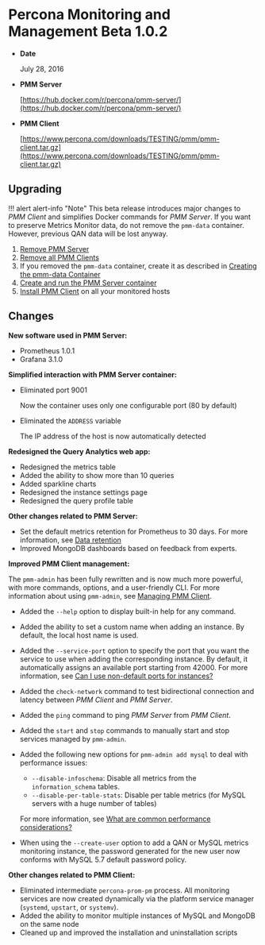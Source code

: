 # Percona Monitoring and Management Beta 1.0.2

* **Date**

    July 28, 2016

* **PMM Server**

    [https://hub.docker.com/r/percona/pmm-server/](https://hub.docker.com/r/percona/pmm-server/)

* **PMM Client**

    [https://www.percona.com/downloads/TESTING/pmm/pmm-client.tar.gz](https://www.percona.com/downloads/TESTING/pmm/pmm-client.tar.gz)

## Upgrading

!!! alert alert-info "Note"
    This beta release introduces major changes to *PMM Client* and simplifies Docker commands for *PMM Server*. If you want to preserve Metrics Monitor data, do not remove the `pmm-data` container. However, previous QAN data will be lost anyway.

1. [Remove PMM Server](../deploy/index.md)
2. [Remove all PMM Clients](../deploy/index.md)
3. If you removed the `pmm-data` container, create it as described in [Creating the pmm-data Container](../deploy/server/docker.setting-up.md)
4. [Create and run the PMM Server container](../deploy/server/docker.setting-up.md)
5. [Install PMM Client](../deploy/index.md) on all your monitored hosts

## Changes

**New software used in PMM Server:**

* Prometheus 1.0.1
* Grafana 3.1.0

**Simplified interaction with PMM Server container:**

* Eliminated port 9001

    Now the container uses only one configurable port (80 by default)

* Eliminated the `ADDRESS` variable

    The IP address of the host is now automatically detected

**Redesigned the Query Analytics web app:**

* Redesigned the metrics table
* Added the ability to show more than 10 queries
* Added sparkline charts
* Redesigned the instance settings page
* Redesigned the query profile table

**Other changes related to PMM Server:**

* Set the default metrics retention for Prometheus to 30 days. For more information, see [Data retention](../glossary.terminology.md#data-retention)
* Improved MongoDB dashboards based on feedback from experts.

**Improved PMM Client management:**

The `pmm-admin` has been fully rewritten and is now much more powerful, with more commands, options, and a user-friendly CLI. For more information about using `pmm-admin`, see [Managing PMM Client](../pmm-admin.md).

* Added the `--help` option to display built-in help for any command.
* Added the ability to set a custom name when adding an instance. By default, the local host name is used.
* Added the `--service-port` option to specify the port that you want the service to use  when adding the corresponding instance. By default, it automatically assigns an available port starting from 42000. For more information, see [Can I use non-default ports for instances?](../faq.md#can-i-monitor-multiple-mysql-instances)
* Added the `check-network` command to test bidirectional connection and latency between *PMM Client* and *PMM Server*.
* Added the `ping` command to ping *PMM Server* from *PMM Client*.
* Added the `start` and `stop` commands to manually start and stop services managed by `pmm-admin`.
* Added the following new options for `pmm-admin add mysql` to deal with performance issues:
    * `--disable-infoschema`: Disable all metrics from the `information_schema` tables.
    * `--disable-per-table-stats`: Disable per table metrics (for MySQL servers with a huge number of tables)

    For more information, see [What are common performance considerations?](../faq.md#what-are-common-performance-considerations)
* When using the `--create-user` option to add a QAN or MySQL metrics monitoring instance, the password generated for the new user now conforms with MySQL 5.7 default password policy.

**Other changes related to PMM Client:**

* Eliminated intermediate `percona-prom-pm` process. All monitoring services are now created dynamically via the platform service manager (`systemd`, `upstart`, or `systemv`).
* Added the ability to monitor multiple instances of MySQL and MongoDB on the same node
* Cleaned up and improved the installation and uninstallation scripts
